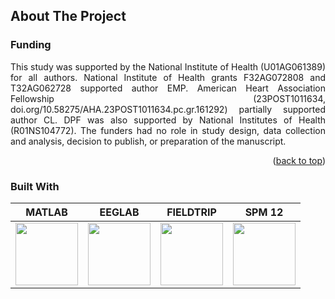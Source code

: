 <!-- ABOUT THE PROJECT -->
## About The Project
<p align="justify">

### Funding
<p align="justify">
This study was supported by the National Institute of Health (U01AG061389) for all authors. National Institute of Health grants F32AG072808 and T32AG062728 supported author EMP. American Heart Association Fellowship (23POST1011634, doi.org/10.58275/AHA.23POST1011634.pc.gr.161292) partially supported author CL. DPF was also supported by National Institutes of Health (R01NS104772). The funders had no role in study design, data collection and analysis, decision to publish, or preparation of the manuscript.
</p>

<p align="right">(<a href="#readme-top">back to top</a>)</p>

### Built With
| MATLAB | EEGLAB | FIELDTRIP | SPM 12 |
| ------ | ------ | --------- | ------ |
| <a href="https://www.mathworks.com/products/matlab.html?style=for-the-badge" target="_blank" rel="noopener noreferrer"><img src="/images/matlab_logo.png" width="100px"> </a> | <a href="https://eeglab.org/#The_EEGLAB_Tutorial_Outline" target="_blank" rel="noopener noreferrer"> <img src="/images/eeglab_logo.svg" width="100px"></a> | <a href="https://www.fieldtriptoolbox.org/" target="_blank" rel="noopener noreferrer"> <img src="/images/fieldtrip_logo.png" width="100px"> </a> | <a href="https://github.com/spm/" target="_blank" rel="noopener noreferrer"> <img src="https://avatars.githubusercontent.com/u/14014701?s=200&v=4?style=for-the-badge" width="100px"></a> |

<!--| [![matlab][matlab-badge]][matlab-url] | [![eeglab][eeglab-badge]][eeglab-url] | FieldTrip</br>[![fieldtrip][fieldtrip-badge]][fieldtrip-url] | [![spm][spm-badge]][spm-url] | -->

<!-- | <a href="https://www.mathworks.com/products/matlab.html?style=for-the-badge" target="_blank" rel="noopener noreferrer"><img src="/images/matlab_logo.png" width="50px"> </a> | <a href="https://eeglab.org/#The_EEGLAB_Tutorial_Outline" target="_blank" rel="noopener noreferrer"> <img src="/images/eeglab_logo.svg" width="50px"></a> | <a href="https://www.fieldtriptoolbox.org/" target="_blank" rel="noopener noreferrer"> <img src="/images/fieldtrip_logo.png" width="50px"> </a> | <a href="https://github.com/spm/" target="_blank" rel="noopener noreferrer"><img src="https://avatars.githubusercontent.com/u/14014701?s=200&v=4?style=for-the-badge" width="50px"></a> |
-->
